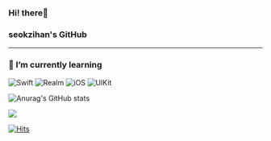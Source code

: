 ### Hi! there👋

### seokzihan's GitHub
* * *
### 🌱 I’m currently learning
![Swift](https://img.shields.io/badge/swift-F54A2A?style=for-the-badge&logo=swift&logoColor=white) ![Realm](https://img.shields.io/badge/Realm-39477F?style=for-the-badge&logo=realm&logoColor=white) ![iOS](https://img.shields.io/badge/iOS-000000?style=for-the-badge&logo=iOS&logoColor=white) ![UIKit](https://img.shields.io/badge/UIKit-2396F3?style=for-the-badge&logo=UIKit&logoColor=white)

![Anurag's GitHub stats](https://github-readme-stats.vercel.app/api?username=sozohoy&show_icons=true&theme=radical)

<a href="https://sozohoy.tistory.com/" target="_blank">
  <img src="https://img.shields.io/badge/Blog-181717?style=flat-square&logo=GitHub&logoColor=white"/>
</a>


[![Hits](https://hits.seeyoufarm.com/api/count/incr/badge.svg?url=https%3A%2F%2Fgithub.com%2Fsozohoy&count_bg=%2379C83D&title_bg=%23555555&icon=&icon_color=%23E7E7E7&title=hits&edge_flat=false)](https://hits.seeyoufarm.com)
<!--
**sozohoy/sozohoy** is a ✨ _special_ ✨ repository because its `README.md` (this file) appears on your GitHub profile.

Here are some ideas to get you started:

- 🔭 I’m currently working on ...
- 🌱 I’m currently learning ...
- 👯 I’m looking to collaborate on ...
- 🤔 I’m looking for help with ...
- 💬 Ask me about ...
- 📫 How to reach me: ...
- 😄 Pronouns: ...
- ⚡ Fun fact: ...
-->
